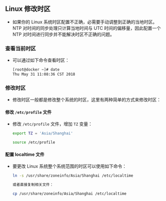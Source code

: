 ## Linux 修改时区
- 如果你的 Linux 系统时区配置不正确，必需要手动调整到正确的当地时区。NTP 对时间的同步处理只计算当地时间与 UTC 时间的偏移量，因此配置一个 NTP 对时间进行同步并不能解决时区不正确的问题。

### 查看当前时区
- 可以通过如下命令查看时区：

  ```bash
  [root@docker ~]# date
  Thu May 31 11:08:36 CST 2018
  ```

### 修改时区
- 修改时区一般都是修改整个系统的时区，这里有两种简单的方式来修改时区：

#### 修改 `/etc/profile` 文件

- 修改 `/etc/profile` 文件，增加 `TZ` 变量：
 
  ```bash
  export TZ = 'Asia/Shanghai'
  ```
  
  ```bash
  source /etc/profile
  ```

#### 配置 localtime 文件
- 要更改 Linux 系统整个系统范围的时区可以使用如下命令：

  ```bash
  ln -s /usr/share/zoneinfo/Asia/Shanghai /etc/localtime
  
  或者直接复制相关文件：
  
  cp /usr/share/zoneinfo/Asia/Shanghai /etc/localtime
  ```

